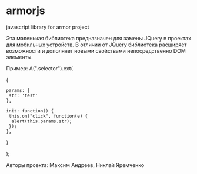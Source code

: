 # armorjs
javascript library for armor project

Эта маленькая библиотека предназначен для замены JQuery 
в проектах для мобильных устройств.
В отличии от JQuery библиотека расширяет возможности и дополняет новыми свойствами 
непосредственно DOM элементы.

Пример:
 A(".selector").ext(
 
   {
   
    params: {
     str: 'test'
    },
    
    init: function() {
     this.on("click", function(e) {
      alert(this.params.str);
     });
    },
   }
   
 );

Авторы проекта:
  Максим Андреев,
  Никлай Яремченко

